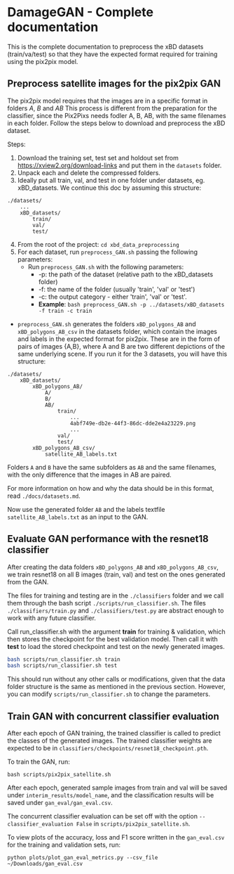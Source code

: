 # DamageGAN - Complete documentation

This is the complete documentation to preprocess the xBD datasets (train/va/test) so that they have the expected format
required for training using the pix2pix model.

## Preprocess satellite images for the pix2pix GAN

The pix2pix model requires that the images are in a specific format in folders _A_, _B_ and _AB_
This process is different from the preparation for the classifier, since the Pix2Pixs needs fodler A, B, AB, with the
same filenames in each folder. Follow the steps below to download and preprocess the xBD dataset.

Steps:
1. Download the training set, test set and holdout set from https://xview2.org/download-links and put them in the
`datasets` folder.
2. Unpack each and delete the compressed folders.
3. Ideally put all train, val, and test in one folder under datasets, eg. xBD_datasets. We continue this doc by assuming
this structure:
```
./datasets/
    ...
    xBD_datasets/
        train/
        val/
        test/
```
4. From the root of the project: `cd xbd_data_preprocessing`
5. For each dataset, run `preprocess_GAN.sh` passing the following parameters:
    - Run `preprocess_GAN.sh` with the following parameters:
        - -p: the path of the dataset (relative path to the xBD_datasets folder)
        - -f: the name of the folder (usually 'train', 'val' or 'test')
        - -c: the output category - either 'train', 'val' or 'test'.
        - **Example**: `bash preprocess_GAN.sh -p ../datasets/xBD_datasets -f train -c train`

- `preprocess_GAN.sh` generates the folders `xBD_polygons_AB` and `xBD_polygons_AB_csv` in the datasets folder, which
contain the images and labels in the expected format for pix2pix. These are in the form of pairs of images {A,B},
where A and B are two different depictions of the same underlying scene. If you run it for the 3 datasets, you will have
this structure:

```
./datasets/
    xBD_datasets/
        xBD_polygons_AB/
            A/
            B/
            AB/
                train/
                    ...
                    4abf749e-db2e-44f3-86dc-dde2e4a23229.png
                    ...
                val/
                test/
        xBD_polygons_AB_csv/
            satellite_AB_labels.txt
```
Folders `A` and `B` have the same subfolders as `AB` and the same filenames, with the only difference that the images
in AB are paired.

For more information on how and why the data should be in this format, read `./docs/datasets.md`.

Now use the generated folder `AB` and the labels textfile `satellite_AB_labels.txt` as an input to the GAN.


## Evaluate GAN performance with the resnet18 classifier
After creating the data folders `xBD_polygons_AB` and `xBD_polygons_AB_csv`, we train resnet18 on all B images
(train, val) and test on the ones generated from the GAN.

The files for training and testing are in the `./classifiers` folder and we call them through the bash script
`./scripts/run_classifier.sh`. The files `./classifiers/train.py` and `./classifiers/test.py` are abstract enough
to work with any future classifier.

Call run_classifier.sh with the argument **train** for training & validation, which then stores the checkpoint for the best
validation model. Then call it with **test** to load the stored checkpoint and test on the newly generated images.

```bash
bash scripts/run_classifier.sh train
bash scripts/run_classifier.sh test

```

This should run without any other calls or modifications, given that the data folder structure is the same as mentioned
in the previous section. However, you can modify `scripts/run_classifier.sh` to change the parameters.

## Train GAN with concurrent classifier evaluation

After each epoch of GAN training, the trained classifier is called to predict the classes of the generated images.
The trained classifier weights are expected to be in `classifiers/checkpoints/resnet18_checkpoint.pth`.

To train the GAN, run:
```
bash scripts/pix2pix_satellite.sh
```

After each epoch, generated sample images from train and val will be saved under `interim_results/model_name`, and the
classification results will be saved under `gan_eval/gan_eval.csv`.

The concurrent classifier evaluation can be set off with the option `--classifier_evaluation False` in
`scripts/pix2pix_satellite.sh`.

To view plots of the accuracy, loss and F1 score written in the `gan_eval.csv` for the training and validation sets, run:
```
python plots/plot_gan_eval_metrics.py --csv_file ~/Downloads/gan_eval.csv
```
